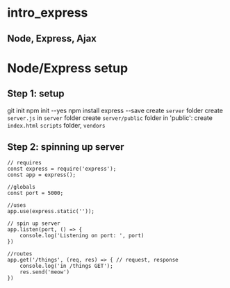 # intro_express

## Node, Express, Ajax

Node/Express setup
===

Step 1: setup
---
git init
npm init --yes
npm install express --save
create `server` folder
create `server.js` in `server` folder
create `server/public` folder
in 'public': create `index.html` `scripts` folder, `vendors`

Step 2: spinning up server
---
```
// requires
const express = require('express');
const app = express();

//globals
const port = 5000;

//uses
app.use(express.static(''));

// spin up server
app.listen(port, () => {
    console.log('Listening on port: ', port)
})

//routes
app.get('/things', (req, res) => { // request, response
    console.log('in /things GET');
    res.send('meow')
})
```


